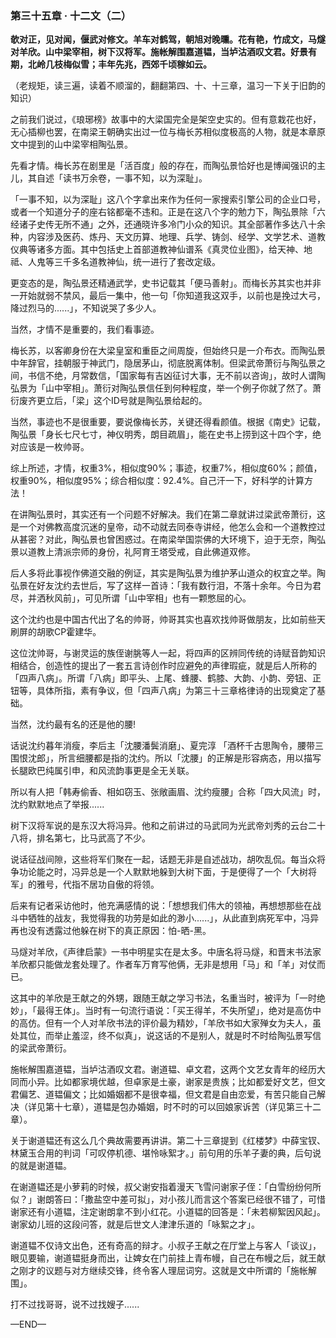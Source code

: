 ### 第三十五章 · 十二文（二）

**欹对正，见对闻，偃武对修文。羊车对鹤驾，朝旭对晚曛。花有艳，竹成文，马燧对羊欣。山中梁宰相，树下汉将军。施帐解围嘉道韫，当垆沽酒叹文君。好景有期，北岭几枝梅似雪；丰年先兆，西郊千顷稼如云。**

（老规矩，读三遍，读着不顺溜的，翻翻第四、十、十三章，温习一下关于旧韵的知识）

之前我们说过，《琅琊榜》故事中的大梁国完全是架空史实的。但有意栽花也好，无心插柳也罢，在南梁王朝确实出过一位与梅长苏相似度极高的人物，就是本章原文中提到的山中梁宰相陶弘景。

先看才情。梅长苏在剧里是「活百度」般的存在，而陶弘景恰好也是博闻强识的主儿，其自述「读书万余卷，一事不知，以为深耻」。

「一事不知，以为深耻」这八个字拿出来作为任何一家搜索引擎公司的企业口号，或者一个知道分子的座右铭都毫不违和。正是在这八个字的勉力下，陶弘景除「六经诸子史传无所不通」之外，还通晓许多冷门小众的知识。其全部著作多达八十余种，内容涉及医药、炼丹、天文历算、地理、兵学、铸剑、经学、文学艺术、道教仪典等诸多方面。其中包括史上首部道教神仙谱系《真灵位业图》，给天神、地祗、人鬼等三千多名道教神仙，统一进行了套改定级。

更变态的是，陶弘景还精通武学，史书记载其「便马善射」。而梅长苏其实也并非一开始就弱不禁风，最后一集中，他一句「你知道我这双手，以前也是挽过大弓，降过烈马的......」，不知说哭了多少人。

当然，才情不是重要的，我们看事迹。

梅长苏，以客卿身份在大梁皇室和重臣之间周旋，但始终只是一介布衣。而陶弘景中年辞官，挂朝服于神武门，隐居茅山，彻底脱离体制。但梁武帝萧衍与陶弘景之间，书信不绝，月常数信，「国家每有吉凶征讨大事，无不前以咨询」，故时人谓陶弘景为「山中宰相」。萧衍对陶弘景信任到何种程度，举一个例子你就了然了。萧衍废齐更立后，「梁」这个ID号就是陶弘景给起的。

当然，事迹也不是很重要，要说像梅长苏，关键还得看颜值。根据《南史》记载，陶弘景「身长七尺七寸，神仪明秀，朗目疏眉」，能在史书上捞到这十四个字，绝对应该是一枚帅哥。

综上所述，才情，权重3%，相似度90%；事迹，权重7%，相似度60%；颜值，权重90%，相似度95%；综合相似度：92.4%。自己汗一下，好科学的计算方法！

在讲陶弘景时，其实还有一个问题不好解决。我们在第二章就讲过梁武帝萧衍，这是一个对佛教高度沉迷的皇帝，动不动就去同泰寺讲经，他怎么会和一个道教控过从甚密？对此，陶弘景也曾困惑过。在南梁举国崇佛的大环境下，迫于无奈，陶弘景以道教上清派宗师的身份，礼阿育王塔受戒，自此佛道双修。

后人多将此事视作佛道交融的例证，其实是陶弘景为维护茅山道众的权宜之举。陶弘景在好友沈约去世后，写了这样一首诗：「我有数行泪，不落十余年。今日为君尽，并洒秋风前」，可见所谓「山中宰相」也有一颗憋屈的心。

这个沈约也是中国古代出了名的帅哥，帅哥其实也喜欢找帅哥做朋友，比如前些天刷屏的胡歌CP霍建华。

这位沈帅哥，与谢灵运的族侄谢朓等人一起，将四声的区辨同传统的诗赋音韵知识相结合，创造性的提出了一套五言诗创作时应避免的声律瑕疵，就是后人所称的「四声八病」。所谓「八病」即平头、上尾、蜂腰、鹤膝、大韵、小韵、旁钮、正钮等，具体所指，素有争议，但「四声八病」为第三十三章格律诗的出现奠定了基础。

当然，沈约最有名的还是他的腰!

话说沈约暮年消瘦，李后主「沈腰潘鬓消磨」、夏完淳 「酒杯千古思陶令，腰带三围恨沈郎」，所言细腰都是指的沈约。所以「沈腰」的正解是形容病态，用以描写长腿欧巴纯属引申，和风流韵事更是全无关联。

所以有人把「韩寿偷香、相如窃玉、张敞画眉、沈约瘦腰」合称「四大风流」时，沈约默默地点了举报......

树下汉将军说的是东汉大将冯异。他和之前讲过的马武同为光武帝刘秀的云台二十八将，排名第七，比马武高了不少。

说话征战间隙，这些将军们聚在一起，话题无非是自述战功，胡吹乱侃。每当众将争功论能之时，冯异总是一个人默默地躲到大树下面，于是便得了一个「大树将军」的雅号，代指不居功自傲的将领。

后来有记者采访他时，他充满感情的说：「想想我们伟大的领袖，再想想那些在战斗中牺牲的战友，我觉得我的功劳是如此的渺小......」，从此直到病死军中，冯异再也没有透露过他躲在树下的真正原因：怕-晒-黑。

马燧对羊欣，《声律启蒙》一书中明星实在是太多。中唐名将马燧，和晋末书法家羊欣都只能做龙套处理了。作者车万育写他俩，无非是想用「马」和「羊」对仗而已。

这其中的羊欣是王献之的外甥，跟随王献之学习书法，名重当时，被评为「一时绝妙」，「最得王体」。当时有一句流行语说：「买王得羊，不失所望」，绝对是高仿中的高仿。但有一个人对羊欣书法的评价最为精妙，「羊欣书如大家殚女为夫人，虽处其位，而举止羞涩，终不似真」，说这话的不是别人，就是时不时给陶弘景写信的梁武帝萧衍。

施帐解围嘉道韫，当垆沽酒叹文君。谢道韫、卓文君，这两个文艺女青年的经历大同而小异。比如都家境优越，但卓家是土豪，谢家是贵族；比如都爱好文艺，但文君偏艺、道韫偏文；比如婚姻都不是很幸福，但文君是自由恋爱，有苦只能自己解决（详见第十七章），道韫是包办婚姻，时不时的可以回娘家诉苦（详见第三十二章）。

关于谢道韫还有这么几个典故需要再讲讲。第二十三章提到《红楼梦》中薛宝钗、林黛玉合用的判词「可叹停机德、堪怜咏絮才。」前句用的乐羊子妻的典，后句说的就是谢道韫。

在谢道韫还是小萝莉的时候，叔父谢安指着漫天飞雪问谢家子侄：「白雪纷纷何所似？」谢朗答曰：「撒盐空中差可拟」，对小孩儿而言这个答案已经很不错了，可惜谢家还有小道韫，注定谢朗拿不到小红花。小道韫的回答是：「未若柳絮因风起」。谢家幼儿班的这段问答，就是后世文人津津乐道的「咏絮之才」。

谢道韫不仅诗文出色，还有奇高的辩才。小叔子王献之在厅堂上与客人「谈议」，眼见要输，谢道韫挺身而出，让婢女在门前挂上青布幔，自己在布幔之后，就王献之刚才的议题与对方继续交锋，终令客人理屈词穷。这就是文中所谓的「施帐解围」。

打不过找哥哥，说不过找嫂子......

—END—
